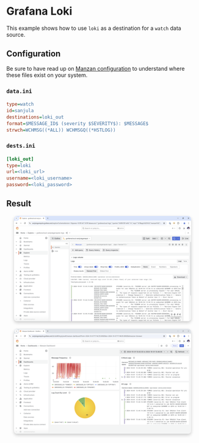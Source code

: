 # Grafana Loki

This example shows how to use `loki` as a destination for a `watch` data source.

## Configuration

Be sure to have read up on [Manzan configuration](/config/index.md) to understand where these files exist on your system.

### `data.ini`

```ini
type=watch
id=sanjula
destinations=loki_out
format=$MESSAGE_ID$ (severity $SEVERITY$): $MESSAGE$
strwch=WCHMSG((*ALL)) WCHMSGQ((*HSTLOG))
```

### `dests.ini`

```ini
[loki_out]
type=loki
url=<loki_url>
username=<loki_username>
password=<loki_password>
```

## Result

<div style="text-align: center; margin: 20px;">
    <img src="../../images/grafanaLoki1.png" alt="Grafana Loki 1" style="box-shadow: 0 4px 8px rgba(0, 0, 0, 0.2); border-radius: 8px; max-width: 100%; display: block; margin-bottom: 20px;">
    <img src="../../images/grafanaLoki2.png" alt="Grafana Loki 2" style="box-shadow: 0 4px 8px rgba(0, 0, 0, 0.2); border-radius: 8px; max-width: 100%;">
</div>